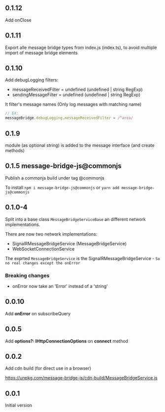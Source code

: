 ## 0.1.12

Add onClose

## 0.1.11

Export alle message bridge types from index.js (index.ts),
to avoid multiple import of message bridge elements

## 0.1.10

Add debugLogging filters:

- messageReceivedFilter = undefined (undefined | string RegExp)
- sendingMessageFilter = undefined (undefined | string RegExp)

It filter's message names (Only log messages with matching name)

```ts
// EX:
messageBridge.debugLogging.messageReceivedFilter = /^area/
```

## 0.1.9

module (as optional string) is added to the message interface (and create methods)

## 0.1.5 message-bridge-js@commonjs

Publish a commonjs build under tag @commonjs

To install `npm i message-bridge-js@commonjs` or `yarn add message-bridge-js@commonjs`

## 0.1.0-4

Split into a base class `MessageBridgeServiceBase` an different network implementations.

There are now two network implementations:

- SignalRMessageBridgeService (MessageBridgeService)
- WebSocketConnectionService

The exprted `MessageBridgeService` is the SignalRMessageBridgeService - `So no real changes except the onError`

### Breaking changes

- onError now take an 'Error' instead of a 'string'

## 0.0.10

Add **onError** on subscribeQuery

## 0.0.5

Add **options?: IHttpConnectionOptions** on **connect** method

## 0.0.2

Add cdn build (for direct use in a browser)

https://unpkg.com/message-bridge-js/cdn-build/MessageBridgeService.js

## 0.0.1

Initial version
